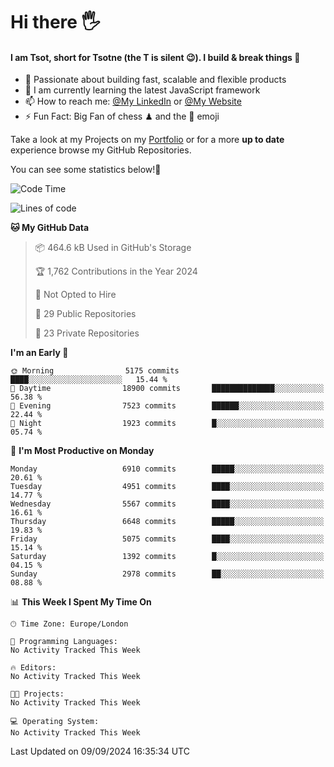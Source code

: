 # Hi there :raised_hand_with_fingers_splayed:
#### I am Tsot, short for Tsotne (the T is silent :wink:). I build & break things :space_invader:
- :telescope: Passionate about building fast, scalable and flexible products
- :seedling: I am currently learning the latest JavaScript framework 
- :mailbox: How to reach me: [@My LinkedIn](https://www.linkedin.com/in/tsotne-gvadzabia/) or [@My Website](https://tsotne.co.uk/contact)
- :zap: Fun Fact: Big Fan of chess ♟ and the 👾 emoji

Take a look at my Projects on my [Portfolio](https://tsotne.co.uk/) or for a more **up to date** experience browse my GitHub Repositories.

You can see some statistics below!:space_invader:
<!--START_SECTION:waka-->
![Code Time](http://img.shields.io/badge/Code%20Time-761%20hrs%202%20mins-blue)

![Lines of code](https://img.shields.io/badge/From%20Hello%20World%20I%27ve%20Written-12.4%20million%20lines%20of%20code-blue)

**🐱 My GitHub Data** 

> 📦 464.6 kB Used in GitHub's Storage 
 > 
> 🏆 1,762 Contributions in the Year 2024
 > 
> 🚫 Not Opted to Hire
 > 
> 📜 29 Public Repositories 
 > 
> 🔑 23 Private Repositories 
 > 
**I'm an Early 🐤** 

```text
🌞 Morning                5175 commits        ████░░░░░░░░░░░░░░░░░░░░░   15.44 % 
🌆 Daytime                18900 commits       ██████████████░░░░░░░░░░░   56.38 % 
🌃 Evening                7523 commits        ██████░░░░░░░░░░░░░░░░░░░   22.44 % 
🌙 Night                  1923 commits        █░░░░░░░░░░░░░░░░░░░░░░░░   05.74 % 
```
📅 **I'm Most Productive on Monday** 

```text
Monday                   6910 commits        █████░░░░░░░░░░░░░░░░░░░░   20.61 % 
Tuesday                  4951 commits        ████░░░░░░░░░░░░░░░░░░░░░   14.77 % 
Wednesday                5567 commits        ████░░░░░░░░░░░░░░░░░░░░░   16.61 % 
Thursday                 6648 commits        █████░░░░░░░░░░░░░░░░░░░░   19.83 % 
Friday                   5075 commits        ████░░░░░░░░░░░░░░░░░░░░░   15.14 % 
Saturday                 1392 commits        █░░░░░░░░░░░░░░░░░░░░░░░░   04.15 % 
Sunday                   2978 commits        ██░░░░░░░░░░░░░░░░░░░░░░░   08.88 % 
```


📊 **This Week I Spent My Time On** 

```text
🕑︎ Time Zone: Europe/London

💬 Programming Languages: 
No Activity Tracked This Week

🔥 Editors: 
No Activity Tracked This Week

🐱‍💻 Projects: 
No Activity Tracked This Week

💻 Operating System: 
No Activity Tracked This Week
```


 Last Updated on 09/09/2024 16:35:34 UTC
<!--END_SECTION:waka-->
